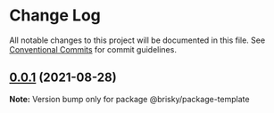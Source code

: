 # Change Log

All notable changes to this project will be documented in this file.
See [Conventional Commits](https://conventionalcommits.org) for commit guidelines.

## [0.0.1](https://github.com/xhl592576605/brisky/compare/v0.0.0...v0.0.1) (2021-08-28)

**Note:** Version bump only for package @brisky/package-template
